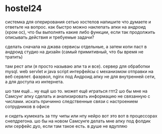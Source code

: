 # hostel24
системка для оперирования сетью хостелов
напишите что думаете
и ответьте на вопрос. как быстро можно наклепать апки на андроид (хром ос), что бы выполнять какие либо функции, если так продолжить описывать действия и требуемые задачи?

сделать сначала на джава сервисы отдельные, а затем копи паст в андроид студио на дизайн (самый примитивный, что бы время не тратить)

там рест апи (я просто называю апи та и все). сервер для обработки mysql. web servlet и java script интерфейсы с механизмом отправки на веб сервлет. фаэрвол, nginx под Андроид апку не для внутренней сети, а для доступа из интернета.

шо там ещё... ну ещё шо то. может ещё играться гпт2 шо бы мне на Самсунг апку сделать и анализировать информацию не связанную с числами. искать причинно следственные связи с настроением сотрудников в офисе

и сидеть кумекать за тпу чипы или нпу нейро вот это вот в процессорах снепдрегона. шо бы на новом Самсунге делать мне апку под фолдик или серфейс дуо, если там такое есть. в душе не вдупляю

